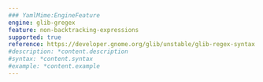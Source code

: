 ```yaml
---
### YamlMime:EngineFeature
engine: glib-gregex
feature: non-backtracking-expressions
supported: true
reference: https://developer.gnome.org/glib/unstable/glib-regex-syntax.html#id-1.5.25.15
#description: *content.description
#syntax: *content.syntax
#example: *content.example
---
```

